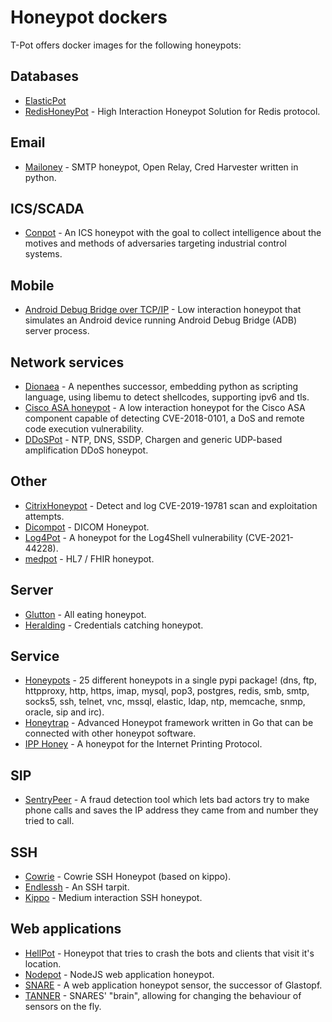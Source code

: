 # Honeypot dockers

T-Pot offers docker images for the following honeypots:

## Databases

* [ElasticPot](https://gitlab.com/bontchev/elasticpot)
* [RedisHoneyPot](https://github.com/cypwnpwnsocute/RedisHoneyPot) - High Interaction Honeypot Solution for Redis protocol.

## Email

* [Mailoney](https://github.com/phin3has/mailoney) - SMTP honeypot, Open Relay, Cred Harvester written in python.

## ICS/SCADA

* [Conpot](https://github.com/mushorg/conpot) - An ICS honeypot with the goal to collect intelligence about the motives and methods of adversaries targeting industrial control systems.

## Mobile

* [Android Debug Bridge over TCP/IP](https://github.com/huuck/ADBHoney) - Low interaction honeypot that simulates an Android device running Android Debug Bridge (ADB) server process.

## Network services

* [Dionaea](https://github.com/DinoTools/dionaea) - A nepenthes successor, embedding python as scripting language, using libemu to detect shellcodes, supporting ipv6 and tls.
* [Cisco ASA honeypot](https://github.com/Cymmetria/ciscoasa_honeypot) - A low interaction honeypot for the Cisco ASA component capable of detecting CVE-2018-0101, a DoS and remote code execution vulnerability.
* [DDoSPot](https://github.com/aelth/ddospot) - NTP, DNS, SSDP, Chargen and generic UDP-based amplification DDoS honeypot.

## Other

* [CitrixHoneypot](https://github.com/MalwareTech/CitrixHoneypot) - Detect and log CVE-2019-19781 scan and exploitation attempts.
* [Dicompot](https://github.com/nsmfoo/dicompot) - DICOM Honeypot.
* [Log4Pot](https://github.com/thomaspatzke/Log4Pot) - A honeypot for the Log4Shell vulnerability (CVE-2021-44228).
* [medpot](https://github.com/schmalle/medpot) - HL7 / FHIR honeypot.

## Server

* [Glutton](https://github.com/mushorg/glutton) - All eating honeypot.
* [Heralding](https://github.com/johnnykv/heralding) - Credentials catching honeypot.

## Service

* [Honeypots](https://github.com/qeeqbox/honeypots) - 25 different honeypots in a single pypi package! (dns, ftp, httpproxy, http, https, imap, mysql, pop3, postgres, redis, smb, smtp, socks5, ssh, telnet, vnc, mssql, elastic, ldap, ntp, memcache, snmp, oracle, sip and irc).
* [Honeytrap](https://github.com/honeytrap/honeytrap) - Advanced Honeypot framework written in Go that can be connected with other honeypot software.
* [IPP Honey](https://gitlab.com/bontchev/ipphoney) - A honeypot for the Internet Printing Protocol.

## SIP

* [SentryPeer](https://github.com/SentryPeer/SentryPeer) - A fraud detection tool which lets bad actors try to make phone calls and saves the IP address they came from and number they tried to call.

## SSH

* [Cowrie](https://github.com/cowrie/cowrie) - Cowrie SSH Honeypot (based on kippo).
* [Endlessh](https://github.com/skeeto/endlessh) - An SSH tarpit.
* [Kippo](https://github.com/desaster/kippo)  - Medium interaction SSH honeypot.

## Web applications

* [HellPot](https://github.com/yunginnanet/HellPot) - Honeypot that tries to crash the bots and clients that visit it's location.
* [Nodepot](https://github.com/schmalle/Nodepot) - NodeJS web application honeypot.
* [SNARE](https://github.com/mushorg/snare) - A web application honeypot sensor, the successor of Glastopf.
* [TANNER](https://github.com/mushorg/tanner) - SNARES' "brain", allowing for changing the behaviour of sensors on the fly. 